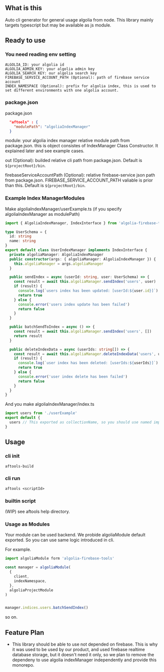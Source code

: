 ## What is this

Auto cli generator for general usage algolia from node.
This library mainly targets typescript but may be available as js module.

## Ready to use

### You need reading env setting

```
ALGOLIA_ID: your algolia id
ALGOLIA_ADMIN_KEY: your algolia admin key
ALGOLIA_SEARCH_KEY: our algolia search key
FIREBASE_SERVICE_ACCOUNT_PATH (Optional): path of firebase service account
INDEX_NAMESPACE (Optional): prefix for algolia index, this is used to set different environments with one algolia account.
```

### package.json

package.json
```package.json
  "aftools" : {
    "modulePath": "algoliaIndexManager"
  }
```

module: your algolia index manager relative module path from package.json. this is object consistes of IndexManager Class Constructor. It explained later and see example cases.

out (Optional): builded relative cli path from package.json. Default is `${projectRoot}/bin`.

firebaseServiceAccountPath (Optional):  relative firebase-service json path from package.json. FIREBASE_SERVICE_ACCOUNT_PATH valiable is prior than this. Default is `${projectRoot}/bin`.

### Example Index ManagerModules


Make algoliaIndexManager/userExample.ts (if you specify algoliaIndexManager as modulePath)

```algoliaIndexManager/userExample.ts
import { AlgoliaIndexManager, IndexInterface } from 'algolia-firebase-tools'

type UserSchema = {
  id: string
  name: string
}
export default class UserIndexManager implements IndexInterface {
  private algoliaManager: AlgoliaIndexManager
  public constructor(args: { algoliaManager: AlgoliaIndexManager }) {
    this.algoliaManager = args.algoliaManager
  }

  public sendIndex = async (userId: string, user: UserSchema) => {
    const result = await this.algoliaManager.sendIndex('users', user)
    if (result) {
      console.log(`users index has been updated: [userId:${user.id}]`)
      return true
    } else {
      console.error('users index update has been failed')
      return false
    }
  }

  public batchSendToIndex = async () => {
    const result = await this.algoliaManager.sendIndex('users', [])
    return result
  }

  public deleteIndexData = async (userIds: string[]) => {
    const result = await this.algoliaManager.deleteIndexData('users', userIds)
    if (result) {
      console.log(`user index has been deleted: [userIds:${userIds}]`)
      return true
    } else {
      console.error('user index delete has been failed')
      return false
    }
  }
}
```

And you make algoliaIndexManager/index.ts

```algoliaIndexManager/index.ts
import users from './userExample'
export default {
  users // This exported as collectionName, so you should use named import specify to collection id
}
```

## Usage


### cli init

```
aftools-build
```

### cli run

```
aftools <scriptId>
```

### builtin script

(WIP) see aftools help directory.


### Usage as Modules

Your module can be used backend. We probide algoliaModule default exported. So you can use same logic introduced in cli.

For example.

```example.ts
import algoliaModule form 'algolia-firebase-tools'

const manager = algoliaModule(
  {
    client,
    indexNamespace,
  },
  algoliaProjectModule
)


manager.indices.users.batchSendIndex()

```
so on.


## Feature Plan

* This library should be able to use not depended on firebase. This is why it was used to be used by our product, and  used firebase realtime database storage, but it doesn't need it only, so we plan to remove the dependeny to use algolia indexManager independently and provide this monorepo.
